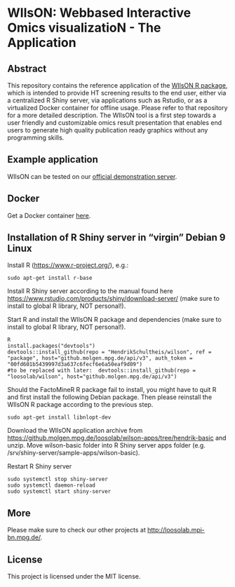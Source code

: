 # WIlsON: Webbased Interactive Omics visualizatioN -  The Application
## Abstract
This repository contains the reference application of the [WIlsON R package]( https://github.molgen.mpg.de/loosolab/wilson), which is intended to provide HT screening results to the end user, either via a centralized R Shiny server, via applications such as Rstudio, or as a virtualized Docker container for offline usage. Please refer to that repository for a more detailed description. The WIlsON tool is a first step towards a user friendly and customizable omics result presentation that enables end users to generate high quality publication ready graphics without any programming skills.

## Example application
WIlsON can be tested on our [official demonstration server](http://loosolab.mpi-bn.mpg.de/apps/wilson/).  

## Docker
Get a Docker container [here](https://hub.docker.com/r/loosolab/wilson/).

## Installation of R Shiny server in “virgin” Debian 9 Linux
Install R (https://www.r-project.org/), e.g.:
```
sudo apt-get install r-base
```
Install R Shiny server according to the manual found here https://www.rstudio.com/products/shiny/download-server/ (make sure to install to global R library, NOT personal!).

Start R and install the WIlsON R package and dependencies (make sure to install to global R library, NOT personal!).
```
R
install.packages("devtools")
devtools::install_github(repo = "HendrikSchultheis/wilson", ref = "package", host="github.molgen.mpg.de/api/v3", auth_token = "00fd601b5439997d3a637c6fecf6e6a50eaf9d09")
#to be replaced with later:  devtools::install_github(repo = "loosolab/wilson", host="github.molgen.mpg.de/api/v3")
```
Should the FactoMineR R package fail to install, you might have to quit R and first install the following Debian package. Then please reinstall the WIlsON R package according to the previous step.
```
sudo apt-get install libnlopt-dev
```

Download the WIlsON application archive from https://github.molgen.mpg.de/loosolab/wilson-apps/tree/hendrik-basic and unzip. Move wilson-basic folder into R Shiny server apps folder (e.g. /srv/shiny-server/sample-apps/wilson-basic).

Restart R Shiny server
```
sudo systemctl stop shiny-server
sudo systemctl daemon-reload
sudo systemctl start shiny-server
```

## More
Please make sure to check our other projects at http://loosolab.mpi-bn.mpg.de/.

## License
This project is licensed under the MIT license.
